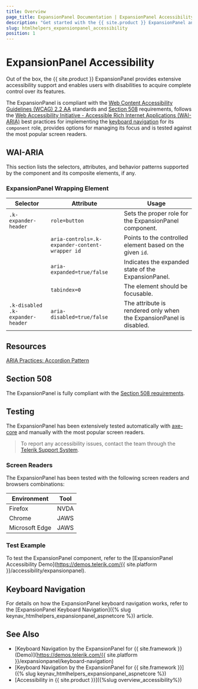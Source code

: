 ```yaml
---
title: Overview
page_title: ExpansionPanel Documentation | ExpansionPanel Accessibility
description: "Get started with the {{ site.product }} ExpansionPanel and learn about its accessibility support for WAI-ARIA, Section 508, and WCAG 2.2."
slug: htmlhelpers_expansionpanel_accessibility
position: 1
---
```


# ExpansionPanel Accessibility





Out of the box, the {{ site.product }} ExpansionPanel provides extensive accessibility support and enables users with disabilities to acquire complete control over its features.


The ExpansionPanel is compliant with the [Web Content Accessibility Guidelines (WCAG) 2.2 AA](https://www.w3.org/TR/WCAG22/) standards and [Section 508](https://www.section508.gov/) requirements, follows the [Web Accessibility Initiative - Accessible Rich Internet Applications (WAI-ARIA)](https://www.w3.org/WAI/ARIA/apg/) best practices for implementing the [keyboard navigation](#keyboard-navigation) for its `component` role, provides options for managing its focus and is tested against the most popular screen readers.

## WAI-ARIA


This section lists the selectors, attributes, and behavior patterns supported by the component and its composite elements, if any.

### ExpansionPanel Wrapping Element

| Selector | Attribute | Usage |
| -------- | --------- | ----- |
| `.k-expander-header` | `role=button` | Sets the proper role for the ExpansionPanel component. |
|  | `aria-controls=.k-expander-content-wrapper id` | Points to the controlled element based on the given `id`. |
|  | `aria-expanded=true/false` | Indicates the expanded state of the ExpansionPanel. |
|  | `tabindex=0` | The element should be focusable. |
| `.k-disabled .k-expander-header` | `aria-disabled=true/false` | The attribute is rendered only when the ExpansionPanel is disabled. |

## Resources

[ARIA Practices: Accordion Pattern](https://www.w3.org/WAI/ARIA/apg/patterns/accordion/)

## Section 508


The ExpansionPanel is fully compliant with the [Section 508 requirements](http://www.section508.gov/).

## Testing


The ExpansionPanel has been extensively tested automatically with [axe-core](https://github.com/dequelabs/axe-core) and manually with the most popular screen readers.

> To report any accessibility issues, contact the team through the [Telerik Support System](https://www.telerik.com/account/support-center).

### Screen Readers


The ExpansionPanel has been tested with the following screen readers and browsers combinations:

| Environment | Tool |
| ----------- | ---- |
| Firefox | NVDA |
| Chrome | JAWS |
| Microsoft Edge | JAWS |



### Test Example

To test the ExpansionPanel component, refer to the [ExpansionPanel Accessibility Demo](https://demos.telerik.com/{{ site.platform }}/accessibility/expansionpanel).

## Keyboard Navigation

For details on how the ExpansionPanel keyboard navigation works, refer to the [ExpansionPanel Keyboard Navigation]({% slug keynav_htmlhelpers_expansionpanel_aspnetcore %}) article.

## See Also

* [Keyboard Navigation by the ExpansionPanel for {{ site.framework }} (Demo)](https://demos.telerik.com/{{ site.platform }}/expansionpanel/keyboard-navigation)
* [Keyboard Navigation by the ExpansionPanel for {{ site.framework }}]({% slug keynav_htmlhelpers_expansionpanel_aspnetcore %})
* [Accessibility in {{ site.product }}]({%slug overview_accessibility%})